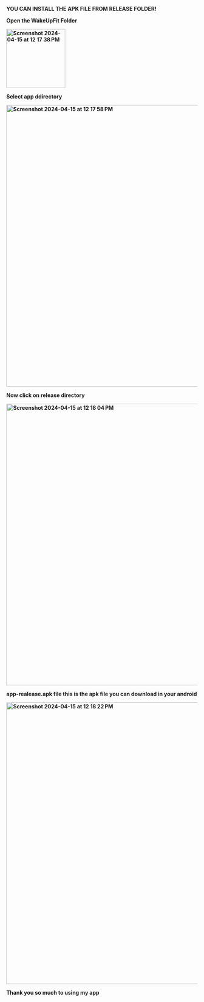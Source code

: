 <b> YOU CAN INSTALL THE APK FILE FROM RELEASE FOLDER! <b>

<p> Open the WakeUpFit Folder</p>

<img width="155" alt="Screenshot 2024-04-15 at 12 17 38 PM" src="https://github.com/peeeooosss/WakeUpFit/assets/147255840/7e94691f-c0e4-4375-9862-0659e6307ed0">

<p>Select app ddirectory</p>
<img width="741" alt="Screenshot 2024-04-15 at 12 17 58 PM" src="https://github.com/peeeooosss/WakeUpFit/assets/147255840/087ef80e-dd67-4f42-9e0a-69fe56c5c8ce">
<p>Now click on release directory</p>
<img width="741" alt="Screenshot 2024-04-15 at 12 18 04 PM" src="https://github.com/peeeooosss/WakeUpFit/assets/147255840/883ce5f2-7b6d-4292-b344-bb457663c4a6">
<p>app-realease.apk file this is the apk file you can download in your android</p>
<img width="741" alt="Screenshot 2024-04-15 at 12 18 22 PM" src="https://github.com/peeeooosss/WakeUpFit/assets/147255840/eac3a53e-5ffb-4c1a-8b23-df6661137952">

<b> Thank you so much to using my app <b>
